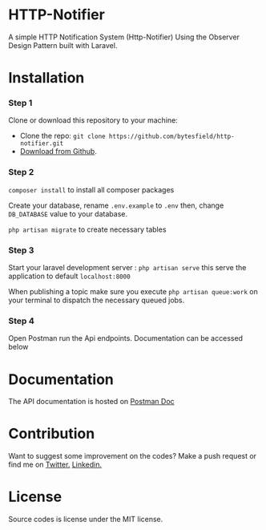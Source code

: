 # HTTP-Notifier

A simple HTTP Notification System (Http-Notifier) Using the Observer Design Pattern built with Laravel.

# Installation

### Step 1

Clone or download this repository to your machine:

-   Clone the repo: `git clone https://github.com/bytesfield/http-notifier.git`
-   [Download from Github](https://github.com/bytesfield/http-notifier/archive/refs/heads/main.zip).

### Step 2

`composer install` to install all composer packages

Create your database, rename `.env.example` to `.env` then, change `DB_DATABASE` value to your database.

`php artisan migrate` to create necessary tables

### Step 3

Start your laravel development server : `php artisan serve` this serve the application to default `localhost:8000`

When publishing a topic make sure you execute `php artisan queue:work` on your terminal to dispatch the necessary queued jobs.

### Step 4

Open Postman run the Api endpoints. Documentation can be accessed below

# Documentation

The API documentation is hosted on [Postman Doc](https://documenter.getpostman.com/view/10912779/TzJybvEW)

# Contribution

Want to suggest some improvement on the codes? Make a push request or find me on
<a href="https://twitter.com/SaintAbrahams/">Twitter.</a>
<a href="https://www.linkedin.com/in/abraham-udele-246003130/">Linkedin.</a>

# License

Source codes is license under the MIT license.
